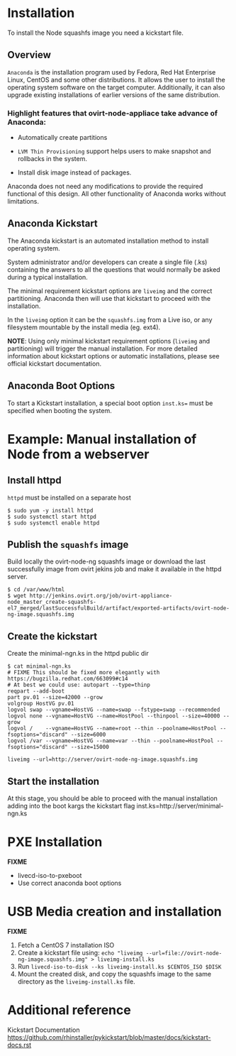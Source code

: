# Installation

To install the Node squashfs image you need a kickstart file.

## Overview

`Anaconda` is the installation program used by Fedora, Red Hat Enterprise Linux,
CentOS and some other distributions. It allows the user to install the operating
system software on the target computer. Additionally, it can also upgrade existing
installations of earlier versions of the same distribution.

### Highlight features that ovirt-node-appliace take advance of Anaconda:

* Automatically create partitions

* `LVM Thin Provisioning` support helps users to make snapshot and
rollbacks in the system.

* Install disk image instead of packages.

Anaconda does not need any modifications to provide the required functional of
this design. All other functionality of Anaconda works without limitations.

## Anaconda Kickstart

The Anaconda kickstart is an automated installation method to install operating system.

System administrator and/or developers can create a single file (.ks) containing the answers
to all the questions that would normally be asked during a typical installation.

The minimal requirement kickstart options are `liveimg` and the correct partitioning.
Anaconda then will use that kickstart to proceed with the installation.

In the `liveimg` option it can be the `squashfs.img` from a Live iso,
or any filesystem mountable by the install media (eg. ext4).

**NOTE**: Using only minimal kickstart requirement options (`liveimg` and partitioning)
will trigger the manual installation. For more detailed information about kickstart
options or automatic installations, please see official kickstart documentation.

## Anaconda Boot Options

To start a Kickstart installation, a special boot option `inst.ks=` must be specified
when booting the system.

# Example: Manual installation of Node from a webserver

## Install httpd

`httpd` must be installed on a separate host

    $ sudo yum -y install httpd
    $ sudo systemctl start httpd
    $ sudo systemctl enable httpd

## Publish the `squashfs` image

Build locally the ovirt-node-ng squashfs image or download
the last successfully image from ovirt jekins job and make it available
in the httpd server.

    $ cd /var/www/html
    $ wget http://jenkins.ovirt.org/job/ovirt-appliance-node_master_create-squashfs-el7_merged/lastSuccessfulBuild/artifact/exported-artifacts/ovirt-node-ng-image.squashfs.img

## Create the kickstart

Create the minimal-ngn.ks in the httpd public dir

    $ cat minimal-ngn.ks
    # FIXME This should be fixed more elegantly with https://bugzilla.redhat.com/663099#c14
    # At best we could use: autopart --type=thinp
    reqpart --add-boot
    part pv.01 --size=42000 --grow
    volgroup HostVG pv.01
    logvol swap --vgname=HostVG --name=swap --fstype=swap --recommended
    logvol none --vgname=HostVG --name=HostPool --thinpool --size=40000 --grow
    logvol /    --vgname=HostVG --name=root --thin --poolname=HostPool --fsoptions="discard" --size=6000
    logvol /var --vgname=HostVG --name=var --thin --poolname=HostPool --fsoptions="discard" --size=15000
    
    liveimg --url=http://server/ovirt-node-ng-image.squashfs.img

## Start the installation

At this stage, you should be able to proceed with the manual installation adding
into the boot kargs the kickstart flag inst.ks=http://server/minimal-ngn.ks

# PXE Installation

**FIXME**

- livecd-iso-to-pxeboot
- Use correct anaconda boot options

# USB Media creation and installation

**FIXME**

1. Fetch a CentOS 7 installation ISO
2. Create a kickstart file using: `echo "liveimg --url=file://ovirt-node-ng-image.squashfs.img" > liveimg-install.ks`
3. Run `livecd-iso-to-disk --ks liveimg-install.ks $CENTOS_ISO $DISK`
4. Mount the created disk, and copy the squashfs image to the same directory as the `liveimg-install.ks` file.

# Additional reference

Kickstart Documentation
https://github.com/rhinstaller/pykickstart/blob/master/docs/kickstart-docs.rst
